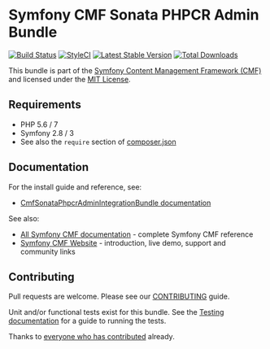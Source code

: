 # Symfony CMF Sonata PHPCR Admin Bundle

[![Build Status](https://travis-ci.org/symfony-cmf/sonata-phpcr-admin-integration-bundle.svg?branch=master)](https://travis-ci.org/symfony-cmf/sonata-phpcr-admin-integration-bundle)
[![StyleCI](https://styleci.io/repos/60730554/shield?style=plastic)](https://styleci.io/repos/60730554)
[![Latest Stable Version](https://poser.pugx.org/symfony-cmf/sonata-phpcr-admin-integration-bundle/version.png)](https://packagist.org/packages/symfony-cmf/sonata-phpcr-admin-integration-bundle)
[![Total Downloads](https://poser.pugx.org/symfony-cmf/sonata-phpcr-admin-integration-bundle/d/total.png)](https://packagist.org/packages/symfony-cmf/sonata-phpcr-admin-integration-bundle)

This bundle is part of the [Symfony Content Management Framework (CMF)](http://cmf.symfony.com/)
and licensed under the [MIT License](LICENSE).

## Requirements

* PHP 5.6 / 7
* Symfony 2.8 / 3
* See also the `require` section of [composer.json](composer.json)

## Documentation

For the install guide and reference, see:

* [CmfSonataPhpcrAdminIntegrationBundle documentation](http://symfony.com/doc/master/cmf/bundles/sonata_phpcr_admin_integration/index.html)

See also:

* [All Symfony CMF documentation](http://symfony.com/doc/master/cmf/index.html) - complete Symfony CMF reference
* [Symfony CMF Website](http://cmf.symfony.com/) - introduction, live demo, support and community links


## Contributing

Pull requests are welcome. Please see our
[CONTRIBUTING](https://github.com/symfony-cmf/symfony-cmf/blob/master/CONTRIBUTING.md)
guide.

Unit and/or functional tests exist for this bundle. See the
[Testing documentation](http://symfony.com/doc/master/cmf/components/testing.html)
for a guide to running the tests.

Thanks to 
[everyone who has contributed](https://github.com/symfony-cmf/sonata-phpcr-admin-integration-bundle/contributors) already.
